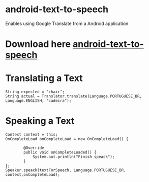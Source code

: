 android-text-to-speech
====================================

Enables using Google Translate from a Android application

Download here  [android-text-to-speech](https://github.com/viniciusmo/android-text-to-speech/blob/master/android-text-to-speech/target/android-text-to-speech-1.0.0.jar?raw=true) 
=============

Translating a Text
=============	
    String expected = "chair";
    String actual = Translator.translate(Language.PORTUGUESE_BR,
    Language.ENGLISH, "cadeira");

Speaking a Text
=============	
    Context context = this;
    OnCompleteLoad onCompleteLoad = new OnCompleteLoad() {
    
    		@Override
	    	public void onCompleteLoaded() {
    			System.out.println("Finish speack");
    		}
    };
    Speaker.speack(textForSpeech, Language.PORTUGUESE_BR, context,onCompleteLoad);

